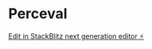# Perceval

[Edit in StackBlitz next generation editor ⚡️](https://stackblitz.com/~/github.com/tanaty5828/Perceval)